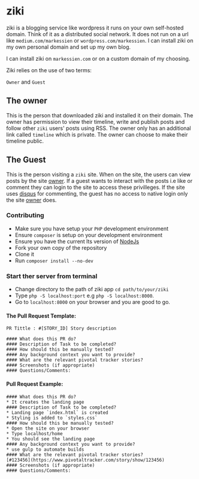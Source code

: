 # ziki

ziki is a blogging service like wordpress it runs on your own self-hosted domain. Think of it as a distributed social network.
It does not run on a url like `medium.com/markessien` or `wordpress.com/markessien`. I can install ziki on my own personal domain and set up my own blog.

I can install ziki on `markessien.com` or on a custom domain of my choosing.

Ziki relies on the use of two terms:

`Owner` and `Guest`

## The owner
This is the person that downloaded ziki and installed it on their domain. The owner has permission to view their timeline, write and publish posts and follow other `ziki` users' posts using RSS. The owner only has an additional link called `timeline` which is private. The owner can choose to make their timeline public.

## The Guest

This is the person visiting a `ziki` site. When on the site, the users can view posts by the site [owner](##The-owner). If a guest wants to interact with the posts i.e like or comment they can login to the site to access these privilleges. If the site uses [disqus](https://disqus.com/) for commenting, the guest has no access to native login only the site [owner](##The-owner) does.

### Contributing

- Make sure you have setup your `PHP` development environment
- Ensure `composer` is setup on your development environment
- Ensure you have the current lts version of [NodeJs](https://nodejs.org)
- Fork your own copy of the repository
- Clone it
- Run `composer install --no-dev`

### Start ther server from terminal

- Change directory to the path of ziki app `cd path/to/your/ziki`
- Type `php -S localhost:port` e.g `php -S localhost:8000`.
- Go to `localhost:8000` on your browser and you are good to go.

#### The Pull Request Template:

```
PR Tittle : #[STORY_ID] Story description

#### What does this PR do?
#### Description of Task to be completed?
#### How should this be manually tested?
#### Any background context you want to provide?
#### What are the relevant pivotal tracker stories?
#### Screenshots (if appropriate)
#### Questions/Comments:
```

#### Pull Request Example:

```
#### What does this PR do?
* It creates the landing page
#### Description of Task to be completed?
* Landing page `index.html` is created
* Styling is added to `styles.css`
#### How should this be manually tested?
* Open the site on your browser
* Type localhost/home
* You should see the landing page
#### Any background context you want to provide?
* use gulp to automate builds
#### What are the relevant pivotal tracker stories?
[#123456](https://www.pivotaltracker.com/story/show/123456)
#### Screenshots (if appropriate)
#### Questions/Comments:
```
